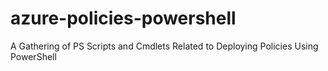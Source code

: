 # azure-policies-powershell
A Gathering of PS Scripts and Cmdlets Related to Deploying Policies Using PowerShell
